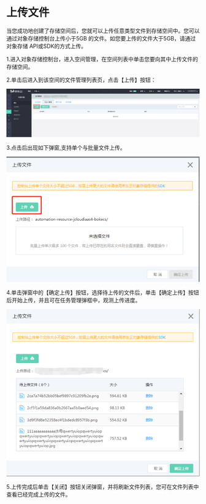 # 上传文件

当您成功地创建了存储空间后，您就可以上传任意类型文件到存储空间中。您可以通过对象存储控制台上传小于5GB 的文件。如您要上传的文件大于5GB，请通过对象存储 API或SDK的方式上传。

1.进入对象存储控制台，进入空间管理，在空间列表中单击您要向其中上传文件的存储空间。

2.单击后进入到该空间的文件管理列表页，点击【上传】按钮：

![上传](../../../../image/Object-Storage-Service/OSS-012.png)

 3.点击后出现如下弹窗,支持单个与批量文件上传。

![批量上传](../../../../image/Object-Storage-Service/OSS-013.png)

 4.单击弹窗中的【确定上传】按钮，选择待上传的文件后，单击【确定上传】按钮后开始上传，并且可在任务管理弹框中，观测上传进度。

![文件上传](../../../../image/Object-Storage-Service/OSS-014.png)

 5.上传完成后单击【关闭】按钮关闭弹窗，并将刷新文件列表，您可在文件列表中查看已经完成上传的文件。
